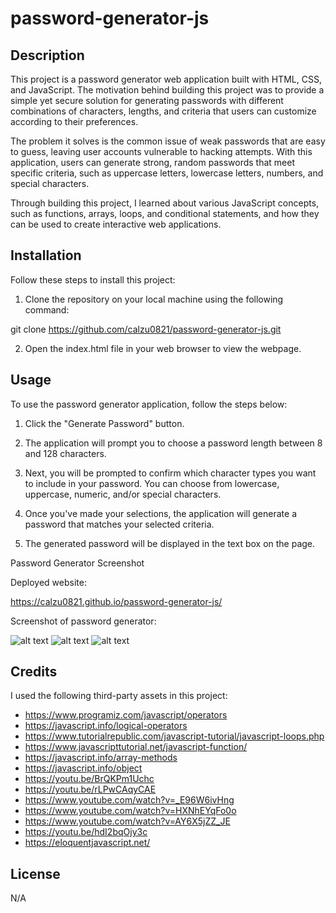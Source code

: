 # password-generator-js

## Description

This project is a password generator web application built with HTML, CSS, and JavaScript. The motivation behind building this project was to provide a simple yet secure solution for generating passwords with different combinations of characters, lengths, and criteria that users can customize according to their preferences.

The problem it solves is the common issue of weak passwords that are easy to guess, leaving user accounts vulnerable to hacking attempts. With this application, users can generate strong, random passwords that meet specific criteria, such as uppercase letters, lowercase letters, numbers, and special characters.

Through building this project, I learned about various JavaScript concepts, such as functions, arrays, loops, and conditional statements, and how they can be used to create interactive web applications.

## Installation

Follow these steps to install this project:

1. Clone the repository on your local machine using the following command:

git clone https://github.com/calzu0821/password-generator-js.git

2. Open the index.html file in your web browser to view the webpage.

## Usage

To use the password generator application, follow the steps below:

1. Click the "Generate Password" button.

2. The application will prompt you to choose a password length between 8 and 128 characters.

3. Next, you will be prompted to confirm which character types you want to include in your password. You can choose from lowercase, uppercase, numeric, and/or special characters.

4. Once you've made your selections, the application will generate a password that matches your selected criteria.

5. The generated password will be displayed in the text box on the page.

Password Generator Screenshot

Deployed website:

https://calzu0821.github.io/password-generator-js/
 
Screenshot of password generator:

![alt text](assets/images) ![alt text](assets/images) ![alt text](assets/images) 

## Credits

I used the following third-party assets in this project:

- https://www.programiz.com/javascript/operators
- https://javascript.info/logical-operators
- https://www.tutorialrepublic.com/javascript-tutorial/javascript-loops.php
- https://www.javascripttutorial.net/javascript-function/
- https://javascript.info/array-methods
- https://javascript.info/object
- https://youtu.be/BrQKPm1Uchc
- https://youtu.be/rLPwCAqyCAE
- https://www.youtube.com/watch?v=_E96W6ivHng
- https://www.youtube.com/watch?v=HXNhEYqFo0o
- https://www.youtube.com/watch?v=AY6X5jZZ_JE
- https://youtu.be/hdI2bqOjy3c
- https://eloquentjavascript.net/

## License

N/A
